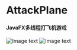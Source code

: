 # AttackPlane
#### JavaFX多线程打飞机游戏
![Image text](https://github.com/qq979249745/AttackPlane/blob/master/1.png)
![Image text](https://github.com/qq979249745/AttackPlane/blob/master/2.png)

